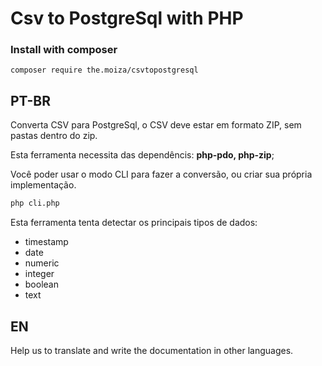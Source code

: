 # Csv to PostgreSql with PHP

### Install with composer
```
composer require the.moiza/csvtopostgresql
```

## PT-BR

Converta CSV para PostgreSql, o CSV deve estar em formato ZIP, sem pastas dentro do zip.

Esta ferramenta necessita das dependêncis: **php-pdo, php-zip**;

Você poder usar o modo CLI para fazer a conversão, ou criar sua própria implementação.

```bash
php cli.php
```

Esta ferramenta tenta detectar os principais tipos de dados:

- timestamp
- date
- numeric
- integer
- boolean
- text

## EN

Help us to translate and write the documentation in other languages.